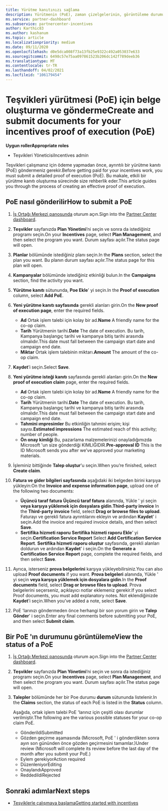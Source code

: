 ```yaml
---
title: Yürütme kanıtınızı sağlama
description: Yürütmenin (PoE), zaman çizelgelerinin, görüntüleme durumunun ve gönderim yönergelerinin önemini anlayın.
ms.service: partner-dashboard
ms.subservice: partnercenter-incentives
author: Karthic83
ms.author: kashanum
ms.topic: article
ms.localizationpriority: medium
ms.date: 09/11/2020
ms.openlocfilehash: d0e5dca008f73a13fb25e9322c492a053037e633
ms.sourcegitcommit: 6498c57e75aa097861523b206dc142f789deeb36
ms.translationtype: MT
ms.contentlocale: tr-TR
ms.lasthandoff: 04/02/2021
ms.locfileid: "106179454"
---
```

# <a name="create-and-submit-documents-for-your-incentives-proof-of-execution-poe"></a><span data-ttu-id="076f4-103">Teşvikleri yürütmesi (PoE) için belge oluşturma ve gönderme</span><span class="sxs-lookup"><span data-stu-id="076f4-103">Create and submit documents for your incentives proof of execution (PoE)</span></span>

<span data-ttu-id="076f4-104">**Uygun roller**</span><span class="sxs-lookup"><span data-stu-id="076f4-104">**Appropriate roles**</span></span>

- <span data-ttu-id="076f4-105">Teşvikleri Yöneticisi</span><span class="sxs-lookup"><span data-stu-id="076f4-105">Incentives admin</span></span>

<span data-ttu-id="076f4-106">Teşvikleri çalışmanız için ödeme yapmadan önce, ayrıntılı bir yürütme kanıtı (PoE) göndermeniz gerekir.</span><span class="sxs-lookup"><span data-stu-id="076f4-106">Before getting paid for your incentives work, you must submit a detailed proof of execution (PoE).</span></span> <span data-ttu-id="076f4-107">Bu makale, etkili bir yürütme kanıtı oluşturma sürecinde size rehberlik eder.</span><span class="sxs-lookup"><span data-stu-id="076f4-107">This article guides you through the process of creating an effective proof of execution.</span></span>

## <a name="how-to-submit-a-poe"></a><span data-ttu-id="076f4-108">PoE nasıl gönderilir</span><span class="sxs-lookup"><span data-stu-id="076f4-108">How to submit a PoE</span></span>

1. <span data-ttu-id="076f4-109">[İş Ortağı Merkezi panosunda](https://partner.microsoft.com/dashboard/) oturum açın.</span><span class="sxs-lookup"><span data-stu-id="076f4-109">Sign into the [Partner Center dashboard](https://partner.microsoft.com/dashboard/).</span></span>

2. <span data-ttu-id="076f4-110">**Teşvikler** sayfanızda **Plan Yönetimi**’ni seçin ve sonra da istediğiniz programı seçin.</span><span class="sxs-lookup"><span data-stu-id="076f4-110">On your **Incentives** page, select **Plan Management**, and then select the program you want.</span></span> <span data-ttu-id="076f4-111">Durum sayfası açılır.</span><span class="sxs-lookup"><span data-stu-id="076f4-111">The status page will open.</span></span>

3. <span data-ttu-id="076f4-112">**Planlar** bölümünde istediğiniz planı seçin.</span><span class="sxs-lookup"><span data-stu-id="076f4-112">In the **Plans** section, select the plan you want.</span></span> <span data-ttu-id="076f4-113">Bu planın durum sayfası açılır.</span><span class="sxs-lookup"><span data-stu-id="076f4-113">The status page for this plan will open.</span></span>

4. <span data-ttu-id="076f4-114">**Kampanyalar** bölümünde istediğiniz etkinliği bulun.</span><span class="sxs-lookup"><span data-stu-id="076f4-114">In the **Campaigns** section, find the activity you want.</span></span>

5. <span data-ttu-id="076f4-115">**Yürütme kanıtı** sütununda, **Poe Ekle**' yi seçin.</span><span class="sxs-lookup"><span data-stu-id="076f4-115">In the **Proof of execution** column, select **Add PoE**.</span></span>

6. <span data-ttu-id="076f4-116">**Yeni yürütme kanıtı sayfasında** gerekli alanları girin.</span><span class="sxs-lookup"><span data-stu-id="076f4-116">On the **New proof of execution page**, enter the required fields.</span></span>

   - <span data-ttu-id="076f4-117">**Ad**  Ortak işlem talebi için kolay bir ad.</span><span class="sxs-lookup"><span data-stu-id="076f4-117">**Name**  A friendly name for the co-op claim.</span></span>
   - <span data-ttu-id="076f4-118">**Tarih**  Yürütmenin tarihi.</span><span class="sxs-lookup"><span data-stu-id="076f4-118">**Date**  The date of execution.</span></span> <span data-ttu-id="076f4-119">Bu tarih, Kampanya başlangıç tarihi ve kampanya bitiş tarihi arasında olmalıdır.</span><span class="sxs-lookup"><span data-stu-id="076f4-119">This date must fall between the campaign start date and campaign end date.</span></span>
   - <span data-ttu-id="076f4-120">**Miktar**  Ortak işlem talebinin miktarı.</span><span class="sxs-lookup"><span data-stu-id="076f4-120">**Amount**  The amount of the co-op claim.</span></span>

7. <span data-ttu-id="076f4-121">**Kaydet**’i seçin.</span><span class="sxs-lookup"><span data-stu-id="076f4-121">Select **Save**.</span></span>

8. <span data-ttu-id="076f4-122">**Yeni yürütme isteği kanıtı** sayfasında gerekli alanları girin.</span><span class="sxs-lookup"><span data-stu-id="076f4-122">On the **New proof of execution claim** page, enter the required fields.</span></span>

   - <span data-ttu-id="076f4-123">**Ad**  Ortak işlem talebi için kolay bir ad.</span><span class="sxs-lookup"><span data-stu-id="076f4-123">**Name**  A friendly name for the co-op claim.</span></span>
   - <span data-ttu-id="076f4-124">**Tarih**  Yürütmenin tarihi.</span><span class="sxs-lookup"><span data-stu-id="076f4-124">**Date**  The date of execution.</span></span> <span data-ttu-id="076f4-125">Bu tarih, Kampanya başlangıç tarihi ve kampanya bitiş tarihi arasında olmalıdır.</span><span class="sxs-lookup"><span data-stu-id="076f4-125">This date must fall between the campaign start date and campaign end date.</span></span>
   - <span data-ttu-id="076f4-126">**Tahmini ımpresimler**   Bu etkinliğin tahmini erişim; kişi sayısı.</span><span class="sxs-lookup"><span data-stu-id="076f4-126">**Estimated impressions**   The estimated reach of this activity; number of people.</span></span>
   - <span data-ttu-id="076f4-127">**Ön onay kimliği**   Bu, pazarlama malzemelerinizi onayladığımızda Microsoft 'un size gönderdiği KIMLIĞIDIR.</span><span class="sxs-lookup"><span data-stu-id="076f4-127">**Pre-approval ID**   This is the ID Microsoft sends you after we’ve approved your marketing materials.</span></span>

9. <span data-ttu-id="076f4-128">İşleminiz bittiğinde **Talep oluştur**'u seçin.</span><span class="sxs-lookup"><span data-stu-id="076f4-128">When you’re finished, select **Create claim**.</span></span>

10. <span data-ttu-id="076f4-129">**Fatura ve gider bilgileri sayfasında** aşağıdaki iki belgeden birini karşıya yükleyin:</span><span class="sxs-lookup"><span data-stu-id="076f4-129">On the **Invoice and expense information page**, upload one of the following two documents:</span></span>
    - <span data-ttu-id="076f4-130">**Üçüncü taraf fatura**  **Üçüncü taraf fatura** alanında, Yükle ' yi seçin **veya karşıya yüklemek için dosyalara gidin**.</span><span class="sxs-lookup"><span data-stu-id="076f4-130">**Third-party invoice**  In the **Third-party invoice** field, select **Drag or browse files to upload**.</span></span> <span data-ttu-id="076f4-131">Faturayı ve gerekli fatura ayrıntılarını ekleyin ve ardından **Kaydet**' i seçin.</span><span class="sxs-lookup"><span data-stu-id="076f4-131">Add the invoice and required invoice details, and then select **Save**.</span></span>
    - <span data-ttu-id="076f4-132">**Sertifika hizmeti raporu**  **Sertifika hizmeti raporu Ekle**' yi seçin.</span><span class="sxs-lookup"><span data-stu-id="076f4-132">**Certification Service Report**  Select **Add Certification Service Report**.</span></span> <span data-ttu-id="076f4-133">**Sertifika hizmeti raporu oluştur** sayfasında, gerekli alanları doldurun ve ardından **Kaydet**' i seçin.</span><span class="sxs-lookup"><span data-stu-id="076f4-133">On the **Generate a Certification Service Report** page, complete the required fields, and then select **Save**.</span></span>

11. <span data-ttu-id="076f4-134">Ayrıca, isterseniz **prova belgelerini** karşıya yükleyebilirsiniz.</span><span class="sxs-lookup"><span data-stu-id="076f4-134">You can also upload **Proof documents** if you want.</span></span> <span data-ttu-id="076f4-135">**Prova belgeleri** alanında, Yükle ' yi seçin **veya karşıya yüklemek için dosyalara gidin**.</span><span class="sxs-lookup"><span data-stu-id="076f4-135">In the **Proof documents** field, select **Drag or browse files to upload**.</span></span> <span data-ttu-id="076f4-136">Prova belgelerini seçerseniz, açıklayıcı notlar eklemeniz gerekir.</span><span class="sxs-lookup"><span data-stu-id="076f4-136">If you select Proof documents, you must add explanatory notes.</span></span> <span data-ttu-id="076f4-137">Not eklendiğinizde **Kaydet**’i seçin.</span><span class="sxs-lookup"><span data-stu-id="076f4-137">When you’ve added a note, select **Save**.</span></span>

12. <span data-ttu-id="076f4-138">PoE 'larınızı göndermeden önce herhangi bir son yorum girin ve **Talep Gönder**' i seçin.</span><span class="sxs-lookup"><span data-stu-id="076f4-138">Enter any final comments before submitting your PoE, and then select **Submit claim**.</span></span>

## <a name="view-the-status-of-a-poe"></a><span data-ttu-id="076f4-139">Bir PoE 'ın durumunu görüntüleme</span><span class="sxs-lookup"><span data-stu-id="076f4-139">View the status of a PoE</span></span>

1. <span data-ttu-id="076f4-140">[İş Ortağı Merkezi panosunda](https://partner.microsoft.com/dashboard/) oturum açın.</span><span class="sxs-lookup"><span data-stu-id="076f4-140">Sign into the [Partner Center dashboard](https://partner.microsoft.com/dashboard/).</span></span>

2. <span data-ttu-id="076f4-141">**Teşvikler** sayfanızda **Plan Yönetimi**’ni seçin ve sonra da istediğiniz programı seçin.</span><span class="sxs-lookup"><span data-stu-id="076f4-141">On your **Incentives** page, select **Plan Management**, and then select the program you want.</span></span> <span data-ttu-id="076f4-142">Durum sayfası açılır.</span><span class="sxs-lookup"><span data-stu-id="076f4-142">The status page will open.</span></span>

3. <span data-ttu-id="076f4-143">**Talepler** bölümünde her bir Poe durumu **durum** sütununda listelenir.</span><span class="sxs-lookup"><span data-stu-id="076f4-143">In the **Claims** section, the status of each PoE is listed in the **Status** column.</span></span>

   <span data-ttu-id="076f4-144">Aşağıda, ortak işlem talebi PoE 'larınız için çeşitli olası durumlar verilmiştir.</span><span class="sxs-lookup"><span data-stu-id="076f4-144">The following are the various possible statuses for your co-op claim PoE.</span></span>

   - <span data-ttu-id="076f4-145">Gönderildi</span><span class="sxs-lookup"><span data-stu-id="076f4-145">Submitted</span></span>
   - <span data-ttu-id="076f4-146">Gözden geçirme aşamasında (Microsoft, PoE ' i gönderdikten sonra ayın son gününden önce gözden geçirmesini tamamlar.)</span><span class="sxs-lookup"><span data-stu-id="076f4-146">Under review (Microsoft will complete its review before the last day of the month after you submit your PoE.)</span></span>
   - <span data-ttu-id="076f4-147">Eylem gerekiyor</span><span class="sxs-lookup"><span data-stu-id="076f4-147">Action required</span></span>
   - <span data-ttu-id="076f4-148">Düzenleniyor</span><span class="sxs-lookup"><span data-stu-id="076f4-148">Editing</span></span>
   - <span data-ttu-id="076f4-149">Onaylandı</span><span class="sxs-lookup"><span data-stu-id="076f4-149">Approved</span></span>
   - <span data-ttu-id="076f4-150">Reddedildi</span><span class="sxs-lookup"><span data-stu-id="076f4-150">Rejected</span></span>

## <a name="next-steps"></a><span data-ttu-id="076f4-151">Sonraki adımlar</span><span class="sxs-lookup"><span data-stu-id="076f4-151">Next steps</span></span>

- [<span data-ttu-id="076f4-152">Teşviklerle çalışmaya başlama</span><span class="sxs-lookup"><span data-stu-id="076f4-152">Getting started with incentives</span></span>](incentives-get-started-intro.md)